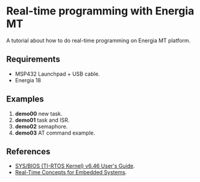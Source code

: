 # Real-time programming with Energia MT  
A tutorial about how to do real-time programming on Energia MT platform. 

## Requirements
* MSP432 Launchpad + USB cable.
* Energia 18

## Examples
1. **demo00** new task.
2. **demo01** task and ISR.
3. **demo02** semaphore.
4. **demo03** AT command example.

## References
* [SYS/BIOS (TI-RTOS Kernel) v6.46 User's Guide](http://www.ti.com/lit/ug/spruex3q/spruex3q.pdf).
* [Real-Time Concepts for Embedded Systems](https://www.amazon.com/Real-Time-Concepts-Embedded-Systems-Qing/dp/1578201241).

